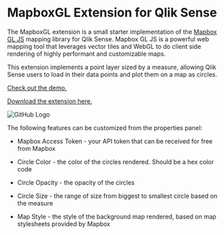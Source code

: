 # MapboxGL Extension for Qlik Sense

The MapboxGL extension is a small starter implementation of the [Mapbox GL JS] mapping library for Qlik Sense. Mapbox GL JS is a powerful web mapping tool that leverages vector tiles and WebGL to do client side rendering of highly performant and customizable maps.

This extension implements a point layer sized by a measure, allowing Qlik Sense users to load in their data points and plot them on a map as circles.

[Check out the demo.](http://sense.axisgroup.com/sense/app/6f716fc6-5d15-4315-a6cd-cdfa4f0a2ba8/sheet/PnL/state/analysis)

[Download the extension here.](http://viz.axisgroup.com/extensions/QS-MapboxGL.zip)

![GitHub Logo](https://raw.githubusercontent.com/axisgroup/QS-MapboxGL/master/examples/mapbox-gl-ext-sm.gif)

The following features can be customized from the properties panel:
- Mapbox Access Token - your API token that can be received for free from Mapbox
- Circle Color - the color of the circles rendered. Should be a hex color code
- Circle Opacity - the opacity of the circles
- Circle Size - the range of size from biggest to smallest circle based on the measure
- Map Style - the style of the background map rendered, based on map stylesheets provided by Mapbox



   [Mapbox Gl JS]: <https://www.mapbox.com/mapbox-gl-js/api/>
